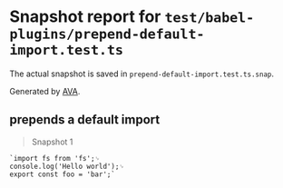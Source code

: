 # Snapshot report for `test/babel-plugins/prepend-default-import.test.ts`

The actual snapshot is saved in `prepend-default-import.test.ts.snap`.

Generated by [AVA](https://avajs.dev).

## prepends a default import

> Snapshot 1

    `import fs from 'fs';␊
    console.log('Hello world');␊
    export const foo = 'bar';`
